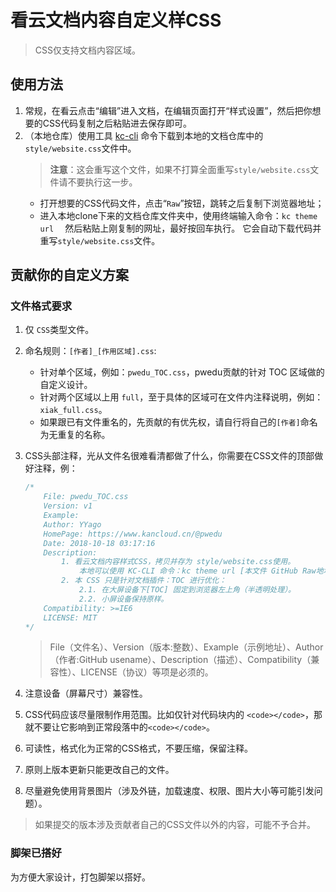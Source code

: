 # 看云文档内容自定义样CSS

> CSS仅支持文档内容区域。

## 使用方法

1. 常规，在看云点击“编辑”进入文档，在编辑页面打开“样式设置”，然后把你想要的CSS代码复制之后粘贴进去保存即可。
2. （本地仓库）使用工具 [kc-cli](https://www.npmjs.com/package/kc-cli) 命令下载到本地的文档仓库中的`style/website.css`文件中。
    > **注意**：这会重写这个文件，如果不打算全面重写`style/website.css`文件请不要执行这一步。
    * 打开想要的CSS代码文件，点击“`Raw`”按钮，跳转之后复制下浏览器地址；
    * 进入本地clone下来的文档仓库文件夹中，使用终端输入命令：`kc theme url  ` 然后粘贴上刚复制的网址，最好按回车执行。 它会自动下载代码并重写`style/website.css`文件。


## 贡献你的自定义方案

### 文件格式要求

1. 仅 `CSS`类型文件。
2. 命名规则：`[作者]_[作用区域].css`:
    * 针对单个区域，例如：`pwedu_TOC.css`，pwedu贡献的针对 TOC 区域做的自定义设计。
    * 针对两个区域以上用 `full`，至于具体的区域可在文件内注释说明，例如：`xiak_full.css`。
    * 如果跟已有文件重名的，先贡献的有优先权，请自行将自己的`[作者]`命名为无重复的名称。
3. CSS头部注释，光从文件名很难看清都做了什么，你需要在CSS文件的顶部做好注释，例：
    ```css
    /*
        File: pwedu_TOC.css
        Version: v1
        Example:
        Author: YYago
        HomePage: https://www.kancloud.cn/@pwedu
        Date: 2018-10-18 03:17:16
        Description: 
            1. 看云文档内容样式CSS，拷贝并存为 style/website.css使用。
                本地可以使用 KC-CLI 命令：kc theme url [本文件 GitHub Raw地址] 快速获取。
            2. 本 CSS 只是针对文档插件：TOC 进行优化：
                2.1. 在大屏设备下[TOC] 固定到浏览器左上角（半透明处理）。
                2.2. 小屏设备保持原样。 
        Compatibility: >=IE6
        LICENSE: MIT
    */
    ```
    > File（文件名）、Version（版本:整数）、Example（示例地址）、Author（作者:GitHub usename）、Description（描述）、Compatibility（兼容性）、LICENSE（协议）等项是必须的。

4. 注意设备（屏幕尺寸）兼容性。 
5. CSS代码应该尽量限制作用范围。比如仅针对代码块内的 `<code></code>`，那就不要让它影响到正常段落中的`<code></code>`。
6. 可读性，格式化为正常的CSS格式，不要压缩，保留注释。
7. 原则上版本更新只能更改自己的文件。
8. 尽量避免使用背景图片（涉及外链，加载速度、权限、图片大小等可能引发问题）。

> 如果提交的版本涉及贡献者自己的CSS文件以外的内容，可能不予合并。

### 脚架已搭好

为方便大家设计，打包脚架以搭好。


